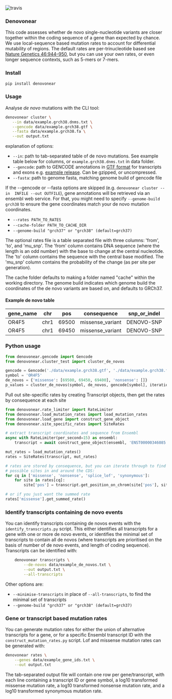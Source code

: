 ![travis](https://travis-ci.org/jeremymcrae/denovonear.svg?branch=master)

### Denovonear

This code assesses whether de novo single-nucleotide variants are closer
together within the coding sequence of a gene than expected by chance. We use
local-sequence based mutation rates to account for differential mutability of
regions. The default rates are per-trinucleotide based see [Nature Genetics
46:944–950](http://www.nature.com/ng/journal/v46/n9/full/ng.3050.html), but
you can use your own rates, or even longer sequence contexts, such as 5-mers or
7-mers.

### Install
```sh
pip install denovonear
```

### Usage
Analyse *de novo* mutations with the CLI tool:

```sh
denovonear cluster \
   --in data/example.grch38.dnms.txt \
   --gencode data/example.grch38.gtf \
   --fasta data/example.grch38.fa \
   --out output.txt
```

explanation of options:
 - `--in`: path to tab-separated table of de novo mutations. See example table below for columns, or `example.grch38.dnms.txt` in data folder.
 - `--gencode`: path to GENCODE annotations in 
   [GTF format](https://www.ensembl.org/info/website/upload/gff.html) for 
   transcripts and exons e.g. 
   [example release](https://ftp.ebi.ac.uk/pub/databases/gencode/Gencode_human/release_38/gencode.v38.annotation.gtf.gz). Can be gzipped, or uncompressed.
 - `--fasta`: path to genome fasta, matching genome build of gencode file

If the --gencode or --fasta options are skipped (e.g. `denovonear cluster --in 
INFILE --out OUTFILE`), gene annotations will be retrieved via an ensembl web 
service. For that, you might need to specify `--genome-build grch38` to ensure
the gene coordinates match your de novo mutation coordinates.

* `--rates PATH_TO_RATES`
* `--cache-folder PATH_TO_CACHE_DIR`
* `--genome-build "grch37" or "grch38" (default=grch37)`

The optional rates file is a table separated file with three columns: 'from',
'to', and 'mu_snp'. The 'from' column contains DNA sequence (where the length
is an odd number) with the base to change at the central nucleotide. The 'to'
column contains the sequence with the central base modified. The 'mu_snp' column
contains the probability of the change (as per site per generation).

The cache folder defaults to making a folder named "cache" within the working
directory. The genome build indicates which genome build the coordinates of the
de novo variants are based on, and defaults to GRCh37.

#### Example de novo table

gene_name | chr | pos | consequence | snp_or_indel
 ---      | --- | --- | ---         |  ---
OR4F5 | chr1 | 69500 | missense_variant | DENOVO-SNP
OR4F5 | chr1 | 69450 | missense_variant | DENOVO-SNP

### Python usage

```py
from denovonear.gencode import Gencode
from denovonear.cluster_test import cluster_de_novos

gencode = Gencode('./data/example.grch38.gtf', './data/example.grch38.fa')
symbol = 'OR4F5'
de_novos = {'missense': [69500, 69450, 69400], 'nonsense': []}
p_values = cluster_de_novos(symbol, de_novos, gencode[symbol], iterations=1000000)
```

Pull out site-specific rates by creating Transcript objects, then get the
rates by consequence at each site

```py
from denovonear.rate_limiter import RateLimiter
from denovonear.load_mutation_rates import load_mutation_rates
from denovonear.load_gene import construct_gene_object
from denovonear.site_specific_rates import SiteRates

# extract transcript coordinates and sequence from Ensembl
async with RateLimiter(per_second=15) as ensembl:
    transcript = await construct_gene_object(ensembl, 'ENST00000346085')

mut_rates = load_mutation_rates()
rates = SiteRates(transcript, mut_rates)

# rates are stored by consequence, but you can iterate through to find all
# possible sites in and around the CDS:
for cq in ['missense', 'nonsense', 'splice_lof', 'synonymous']:
    for site in rates[cq]:
        site['pos'] = transcript.get_position_on_chrom(site['pos'], site['offset'])

# or if you just want the summed rate
rates['missense'].get_summed_rate()
```

### Identify transcripts containing de novo events

You can identify transcripts containing de novos events with the
`identify_transcripts.py` script. This either identifies all transcripts for a
gene with one or more de novo events, or identifies the minimal set of
transcripts to contain all de novos (where transcripts are prioritised on the
basis of number of de novo events, and length of coding sequence). Transcripts
can be identified with:

```sh
    denovonear transcripts \
        --de-novos data/example_de_novos.txt \
        --out output.txt \
        --all-transcripts
```

Other options are:

* `--minimise-transcripts` in place of `--all-transcripts`, to find the minimal
  set of transcripts
* `--genome-build "grch37" or "grch38" (default=grch37)`

### Gene or transcript based mutation rates
You can generate mutation rates for either the union of alternative transcripts
for a gene, or for a specific Ensembl transcript ID with the
`construct_mutation_rates.py` script. Lof and missense mutation rates can be
generated with:

```sh
denovonear rates \
    --genes data/example_gene_ids.txt \
    --out output.txt
```

The tab-separated output file will contain one row per gene/transcript, with
each line containing a transcript ID or gene symbol, a log10 transformed
missense mutation rate, a log10 transformed nonsense mutation rate, and a log10
transformed synonymous mutation rate.
